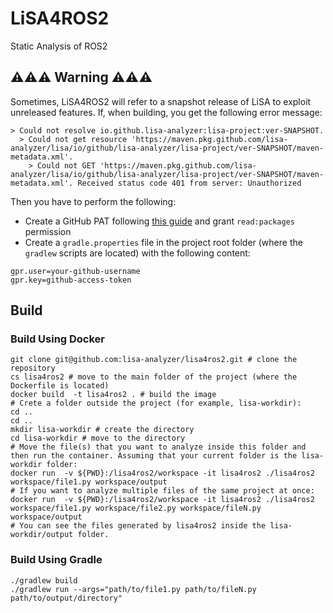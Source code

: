 # LiSA4ROS2

Static Analysis of ROS2
## ⚠︎⚠︎⚠︎ Warning ⚠︎⚠︎⚠︎
Sometimes, LiSA4ROS2 will refer to a snapshot release of LiSA to exploit unreleased features. If, when building, you get the following error message:

```
> Could not resolve io.github.lisa-analyzer:lisa-project:ver-SNAPSHOT.
  > Could not get resource 'https://maven.pkg.github.com/lisa-analyzer/lisa/io/github/lisa-analyzer/lisa-project/ver-SNAPSHOT/maven-metadata.xml'.
    > Could not GET 'https://maven.pkg.github.com/lisa-analyzer/lisa/io/github/lisa-analyzer/lisa-project/ver-SNAPSHOT/maven-metadata.xml'. Received status code 401 from server: Unauthorized
```

Then you have to perform the following:
- Create a GitHub PAT following [this guide](https://docs.github.com/en/enterprise-cloud@latest/authentication/keeping-your-account-and-data-secure/creating-a-personal-access-token) and grant `read:packages` permission
- Create a `gradle.properties` file in the project root folder (where the `gradlew` scripts are located) with the following content:
```
gpr.user=your-github-username
gpr.key=github-access-token
```
## Build

### Build Using Docker
```
git clone git@github.com:lisa-analyzer/lisa4ros2.git # clone the repository
cs lisa4ros2 # move to the main folder of the project (where the Dockerfile is located)
docker build  -t lisa4ros2 . # build the image
# Crete a folder outside the project (for example, lisa-workdir):
cd ..
cd ..
mkdir lisa-workdir # create the directory
cd lisa-workdir # move to the directory
# Move the file(s) that you want to analyze inside this folder and then run the container. Assuming that your current folder is the lisa-workdir folder:
docker run  -v ${PWD}:/lisa4ros2/workspace -it lisa4ros2 ./lisa4ros2 workspace/file1.py workspace/output
# If you want to analyze multiple files of the same project at once:
docker run  -v ${PWD}:/lisa4ros2/workspace -it lisa4ros2 ./lisa4ros2 workspace/file1.py workspace/file2.py workspace/fileN.py workspace/output
# You can see the files generated by lisa4ros2 inside the lisa-workdir/output folder.
```
### Build Using Gradle
```
./gradlew build
./gradlew run --args="path/to/file1.py path/to/fileN.py path/to/output/directory"
```
